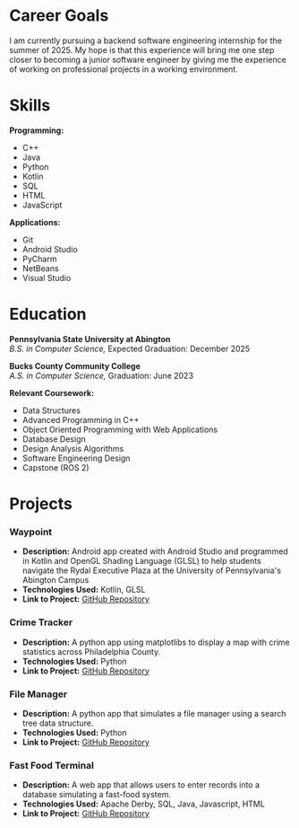 # Career Goals

I am currently pursuing a backend software engineering internship for the summer of 2025. My hope is that this experience will bring me one step closer to becoming a junior software engineer by giving me the experience of working on professional projects in a working environment.

# Skills

**Programming:**
- C++
- Java
- Python
- Kotlin
- SQL
- HTML
- JavaScript

**Applications:**
- Git
- Android Studio
- PyCharm
- NetBeans
- Visual Studio

# Education

**Pennsylvania State University at Abington**  
*B.S. in Computer Science,* Expected Graduation: December 2025

**Bucks County Community College**  
*A.S. in Computer Science,* Graduation: June 2023

**Relevant Coursework:**  
- Data Structures
- Advanced Programming in C++
- Object Oriented Programming with Web Applications
- Database Design
- Design Analysis Algorithms
- Software Engineering Design
- Capstone (ROS 2)

# Projects

### Waypoint
- **Description:** Android app created with Android Studio and programmed in Kotlin and OpenGL Shading Language (GLSL) to help students navigate the Rydal Executive Plaza at the University of Pennsylvania's Abington Campus
- **Technologies Used:** Kotlin, GLSL
- **Link to Project:** [GitHub Repository](https://github.com/jajkor/Waypoint)

### Crime Tracker
- **Description:** A python app using matplotlibs to display a map with crime statistics across Philadelphia County.
- **Technologies Used:** Python
- **Link to Project:** [GitHub Repository](https://github.com/thomasmclinden/CrimeTracker)

### File Manager
- **Description:** A python app that simulates a file manager using a search tree data structure.
- **Technologies Used:** Python
- **Link to Project:** [GitHub Repository](https://github.com/thomasmclinden/Python-File-Manager)

### Fast Food Terminal
- **Description:** A web app that allows users to enter records into a database simulating a fast-food system.
- **Technologies Used:** Apache Derby, SQL, Java, Javascript, HTML
- **Link to Project:** [GitHub Repository](https://github.com/thomasmclinden/Fast-Food-Terminal)
